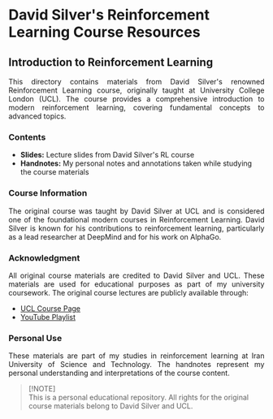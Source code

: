# David Silver's Reinforcement Learning Course Resources
## Introduction to Reinforcement Learning

<div align="justify">
This directory contains materials from David Silver's renowned Reinforcement Learning course, originally taught at University College London (UCL). The course provides a comprehensive introduction to modern reinforcement learning, covering fundamental concepts to advanced topics.
</div>

### Contents

* **Slides:** Lecture slides from David Silver's RL course
* **Handnotes:** My personal notes and annotations taken while studying the course materials

### Course Information

<div align="justify">
The original course was taught by David Silver at UCL and is considered one of the foundational modern courses in Reinforcement Learning. David Silver is known for his contributions to reinforcement learning, particularly as a lead researcher at DeepMind and for his work on AlphaGo.
</div>

### Acknowledgment

<div align="justify">
All original course materials are credited to David Silver and UCL. These materials are used for educational purposes as part of my university coursework. The original course lectures are publicly available through:
</div>

* [UCL Course Page](https://www.davidsilver.uk/teaching/)
* [YouTube Playlist](https://youtube.com/playlist?list=PLqYmG7hTraZDM-OYHWgPebj2MfCFzFObQ&si=C651SYQrCKWuF2Jh)


### Personal Use

<div align="justify">
These materials are part of my studies in reinforcement learning at Iran University of Science and Technology. The handnotes represent my personal understanding and interpretations of the course content.
</div>

> [!NOTE]\
> This is a personal educational repository. All rights for the original course materials belong to David Silver and UCL.
